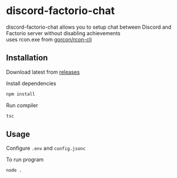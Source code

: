 # discord-factorio-chat

discord-factorio-chat allows you to setup chat between Discord and Factorio server without disabling achievements  
uses rcon.exe from [gorcon/rcon-cli](https://github.com/gorcon/rcon-cli)

## Installation

Download latest from [releases](https://github.com/Aidan647/discord-factorio-chat/releases)  

Install dependencies
```bash
npm install
```
Run compiler
```bash
tsc
```

## Usage
Configure `.env` and `config.jsonc`

To run program
```bash
node .
```
